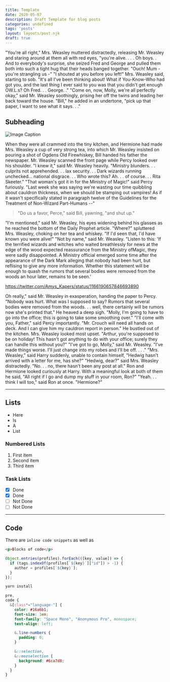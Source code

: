 ```yaml
---
title: Template
date: 2020-05-07
description: Draft Template for blog posts
categories: undefined
tags: 'posts'
layout: layouts/post.njk
draft: true
---
```


"You're all right," Mrs. Weasley muttered distractedly, releasing Mr. Weasley and staring around at them all with red eyes, "you're alive. . . . Oh boys. . And to everybody's surprise, she seized Fred and George and pulled them both into such a tight hug that their heads banged together. "Ouch! Mum - you're strangling us -" "I shouted at you before you left!" Mrs. Weasley said, starting to sob. "It's all I've been thinking about! What if You-Know-Who had got you, and the last thing I ever said to you was that you didn't get enough OW.L.s? Oh Fred. . . George. ." "Come on, now, Molly, we're all perfectly okay," said Mr. Weasley soothingly, prising her off the twins and leading her back toward the house. "Bill," he added in an undertone, "pick up that paper, I want to see what it says. . ."

## Subheading


![Image Caption](2e2caf5740aabb6fe6334d2aef4cab7acd28b408_rawpixel-com-579231-unsplash.jpg)

When they were all crammed into the tiny kitchen, and Hermione had made Mrs. Weasley a cup of very strong tea, into which Mr. Weasley insisted on pouring a shot of Ogdens Old Firewhiskey, Bill handed his father the newspaper. Mr. Weasley scanned the front page while Percy looked over his shoulder. "I knew it," said Mr. Weasley heavily. "Ministry blunders. . . culprits not apprehended. . . lax security. . . Dark wizards running unchecked... national disgrace. . . Who wrote this? Ah. . . of course. . . Rita Skeeter." "That woman's got it in for the Ministry of Magic!" said Percy furiously. "Last week she was saying we're wasting our time quibbling about cauldron thickness, when we should be stamping out vampires! As if it wasn't specifically stated in paragraph twelve of the Guidelines for the Treatment of Non-Wizard Part-Humans --"

> "Do us a favor, Perce," said Bill, yawning, "and shut up."

"I'm mentioned," said Mr. Weasley, his eyes widening behind his glasses as he reached the bottom of the Daily Prophet article. "Where?" spluttered Mrs. Weasley, choking on her tea and whiskey. "If I'd seen that, I'd have known you were alive!" "Not by name," said Mr. Weasley. "Listen to this: 'If the terrified wizards and witches who waited breathlessly for news at the edge of the wood expected reassurance from the Ministry ofMagic, they were sadly disappointed. A Ministry official emerged some time after the appearance of the Dark Mark alleging that nobody had been hurt, but reflising to give any more information. Whether this statement will be enough to quash the rumors that several bodies were removed from the woods an hour later, remains to be seen.'

https://twitter.com/Amys_Kapers/status/1166190657846693890

Oh really," said Mr. Weasley in exasperation, handing the paper to Percy. "Nobody was hurt. What was I supposed to say? Rumors that several bodies were removed from the woods. . . well, there certainly will be rumors now she's printed that." He heaved a deep sigh. "Molly, I'm going to have to go into the office; this is going to take some smoothing over." "I'll come with you, Father," said Percy importantly. "Mr. Crouch will need all hands on deck. And I can give him my cauldron report in person." He bustled out of the kitchen. Mrs. Weasley looked most upset. "Arthur, you're supposed to be on holiday! This hasn't got anything to do with your office; surely they can handle this without you?" "I've got to go, Molly," said Mr. Weasley. "I've made things worse. I'll just change into my robes and I'll be off. . . ." "Mrs. Weasley," said Harry suddenly, unable to contain himself, "Hedwig hasn't arrived with a letter for me, has she?" "Hedwig, dear?" said Mrs. Weasley distractedly. "No. . . no, there hasn't been any post at all." Ron and Hermione looked curiously at Harry. With a meaningful look at both of them he said, "All right if I go and dump my stuff in your room, Ron?" "Yeah. . . think I will too," said Ron at once. "Hermione?"

---

## Lists

- Here
- Is
- A
- List

### Numbered Lists

1. First item
2. Second item
3. Third item

### Task Lists

- [x] Done
- [x] Done
- [ ] Not Done
- [ ] Not Done

---

## Code

There are `inline code snippets` as well as

```html
<p>Blocks of code</p>
```

```javascript
Object.entries(profiles).forEach(([key, value]) => {
  if (tags.indexOf(profiles[`${key}`]["id"]) > -1) {
    author = profiles[`${key}`];
  }
});
```

```bash
yarn install
```

```scss
pre,
code {
  &[class*="language-"] {
    color: #16a6b1;
    font-size: 1em;
    font-family: "Space Mono", "Anonymous Pro", monospace;
    text-align: left;

    &.line-numbers {
      padding: 0;
    }

    &::selection,
    &::mozselection {
      background: #6ca7d8;
    }
  }
}
```

